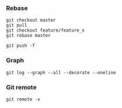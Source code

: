 
### Rebase

```
git checkout master
git pull
git checkout feature/feature_x
git rebase master

git push -f

```
### Graph

```
git log --graph --all --decorate --oneline
```

### Git remote

```
git remote -v
```


